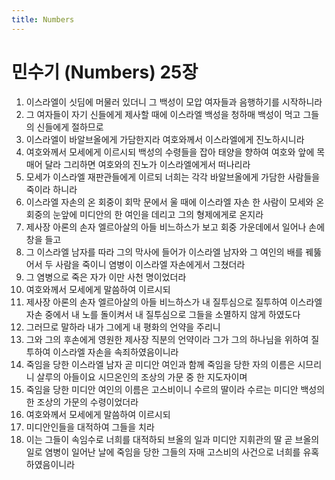 ```yaml
---
title: Numbers
---
```


# 민수기 (Numbers) 25장
1. 이스라엘이 싯딤에 머물러 있더니 그 백성이 모압 여자들과 음행하기를 시작하니라
1. 그 여자들이 자기 신들에게 제사할 때에 이스라엘 백성을 청하매 백성이 먹고 그들의 신들에게 절하므로
1. 이스라엘이 바알브올에게 가담한지라 여호와께서 이스라엘에게 진노하시니라
1. 여호와께서 모세에게 이르시되 백성의 수령들을 잡아 태양을 향하여 여호와 앞에 목매어 달라 그리하면 여호와의 진노가 이스라엘에게서 떠나리라
1. 모세가 이스라엘 재판관들에게 이르되 너희는 각각 바알브올에게 가담한 사람들을 죽이라 하니라
1. 이스라엘 자손의 온 회중이 회막 문에서 울 때에 이스라엘 자손 한 사람이 모세와 온 회중의 눈앞에 미디안의 한 여인을 데리고 그의 형제에게로 온지라
1. 제사장 아론의 손자 엘르아살의 아들 비느하스가 보고 회중 가운데에서 일어나 손에 창을 들고
1. 그 이스라엘 남자를 따라 그의 막사에 들어가 이스라엘 남자와 그 여인의 배를 꿰뚫어서 두 사람을 죽이니 염병이 이스라엘 자손에게서 그쳤더라
1. 그 염병으로 죽은 자가 이만 사천 명이었더라
1. 여호와께서 모세에게 말씀하여 이르시되
1. 제사장 아론의 손자 엘르아살의 아들 비느하스가 내 질투심으로 질투하여 이스라엘 자손 중에서 내 노를 돌이켜서 내 질투심으로 그들을 소멸하지 않게 하였도다
1. 그러므로 말하라 내가 그에게 내 평화의 언약을 주리니
1. 그와 그의 후손에게 영원한 제사장 직분의 언약이라 그가 그의 하나님을 위하여 질투하여 이스라엘 자손을 속죄하였음이니라
1. 죽임을 당한 이스라엘 남자 곧 미디안 여인과 함께 죽임을 당한 자의 이름은 시므리니 살루의 아들이요 시므온인의 조상의 가문 중 한 지도자이며
1. 죽임을 당한 미디안 여인의 이름은 고스비이니 수르의 딸이라 수르는 미디안 백성의 한 조상의 가문의 수령이었더라
1. 여호와께서 모세에게 말씀하여 이르시되
1. 미디안인들을 대적하여 그들을 치라
1. 이는 그들이 속임수로 너희를 대적하되 브올의 일과 미디안 지휘관의 딸 곧 브올의 일로 염병이 일어난 날에 죽임을 당한 그들의 자매 고스비의 사건으로 너희를 유혹하였음이니라